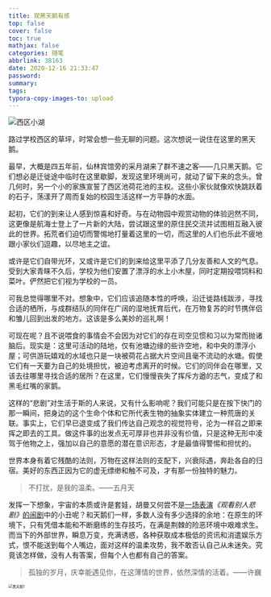 ```yaml
---
title: 观黑天鹅有感
top: false
cover: false
toc: true
mathjax: false
categories: 随笔
abbrlink: 38163
date: 2020-12-16 21:33:47
password:
summary:
tags:
typora-copy-images-to: upload
---
```


![西区小湖](https://cdn.jsdelivr.net/gh/otsukaresama/blog_images/img/2020/12/17/774cfed34830dee6d7cf8983a971c737-西区小湖-5f6234.jpg)

路过学校西区的草坪，时常会想一些无聊的问题。这次想说一说住在这里的黑天鹅。

最早，大概是四五年前，仙林宾馆旁的采月湖来了群不速之客——几只黑天鹅。它们想必是迁徙途中临时在这里歇脚，发现这里环境尚可，就动了留下来的念头。曾几何时，另一个小的家族宣誓了西区池荷花池的主权。这些小家伙就像欢快跳跃着的石子，荡漾开了周而复始的校园生活这样一方平静的水面。

起初，它们的到来让人感到惊喜和好奇。与在动物园中观赏动物的体验迥然不同，这更像是航海士登上了一片新的大陆，尝试跟这里的原住民交流并试图相互融入彼此的世界。拓荒者们迫切而警惕地打量着这里的一切，而这里的人们也乐此不疲地跟小家伙们逗趣，以尽地主之谊。

或许是它们自带光环，又或许是它们的到来给这里平添了几分友善和人文的气息。受到大家青睐不久后，学校为他们安置了漂浮的水上小木屋，同时定期投喂饲料和菜叶。俨然把它们视为学校的一员。

可我总觉得哪里不对。想象中，它们应该追随本性的呼唤，沿迁徙路线跋涉，寻找合适的栖所，与成群结队的同伴在广阔的湿地抚育后代，在万物复苏的时节携伴侣和雏儿回到出发的地方。这该是多么美妙的巡礼啊！

可现在呢？且不说喂食的事情会不会因为对它们的存在司空见惯和习以为常而抛诸脑后。现实是：这里可活动的陆地，仅有池塘边缘的些许空地，和中央的漂浮小屋；可供游玩嬉戏的水域也只是一块被荷花占据大片空间且毫不流动的水塘。假使它们有一天要为自己的处境担忧，被迫考虑离开的时候。它们的同伴会在哪里，又该去往哪里寻找合适的居所？在这里，它们慢慢丧失了挥斥方遒的志气，变成了和黑毛红嘴的家鹅。

这样的“悲剧”对生活于斯的人来说，又有什么影响呢？我们可能只是在按下快门的那一瞬间，把身边的这个生命个体和它所代表生物的抽象实体建立一种荒唐的关联。事实上，它们早已退变成了我们传达自己观念的视觉符号，沦为一样召之即来挥之即去的工具。做这件事的出发点无可厚非也并非没有价值，只是这种无形中凌驾于他物之上，强加以自己的意愿的潜在意识形态，才是最值得警惕和担忧的。

世界本身有着它残酷的法则，万物在这样法则的支配下，兴衰际遇，奔赴各自的归宿。美好的东西正因为它的虚无缥缈和触不可及，才有那一份独特的魅力。

> 不打扰，是我的温柔。——五月天

发挥一下想象，宇宙的本质或许是套娃，胡曼又何尝不是<u>一场表演</u>*《观看别人悲剧》*<u>的闹剧</u>中的小丑呢？和天鹅们一样，多数人没有多少选择的余地：在原生的环境下，只有凭借本能和不断磨练的生存技巧，在满是荆棘的险恶环境中艰难求生。而当下的外部世界，瞬息万变，充满诱惑，各种获取成本极低的资讯和消遣娱乐方式，恨不能送到每个人嘴边，面对这样的温柔攻势，我不敢否认自己从未迷失。究竟该怎样做，没有人有答案，但每个人也都有自己的答案。

> 孤独的岁月，庆幸能遇见你，在这薄情的世界，依然深情的活着。——许巍

<img src="https://cdn.jsdelivr.net/gh/otsukaresama/blog_images/img/2020/12/18/737304a260a9aef55f3f854c9feeb993-黑天鹅1-f8eb04.jpg" alt="黑天鹅1" style="zoom:50%;" />





